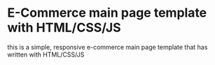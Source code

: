 # E-Commerce main page template with HTML/CSS/JS

this is a simple, responsive e-commerce main page template that has written with HTML/CSS/JS 
